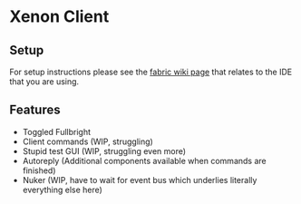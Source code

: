 # Xenon Client 

## Setup

For setup instructions please see the [fabric wiki page](https://fabricmc.net/wiki/tutorial:setup) that relates to the IDE that you are using.

## Features

- Toggled Fullbright
- Client commands (WIP, struggling)
- Stupid test GUI (WIP, struggling even more)
- Autoreply (Additional components available when commands are finished)
- Nuker (WIP, have to wait for event bus which underlies literally everything else here)
